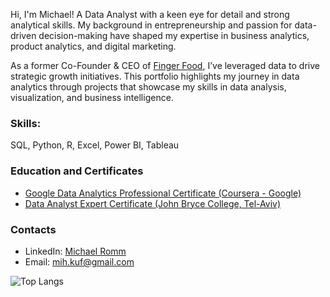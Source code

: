 Hi, I'm Michael! A Data Analyst with a keen eye for detail and strong analytical skills. My background in entrepreneurship and passion for data-driven decision-making have shaped my expertise in business analytics, product analytics, and digital marketing.

As a former Co-Founder & CEO of [Finger Food](https://finger-food.co.il), I’ve leveraged data to drive strategic growth initiatives. This portfolio highlights my journey in data analytics through projects that showcase my skills in data analysis, visualization, and business intelligence.

### Skills:
SQL, Python, R, Excel, Power BI, Tableau 

### Education and Certificates
- [Google Data Analytics Professional Certificate (Coursera - Google)](https://coursera.org/share/c8f4a7b6bd4f79b24ffd2a20ae0e15fc)
- [Data Analyst Expert Certificate (John Bryce College, Tel-Aviv)](https://drive.google.com/file/d/1hY15CFHy0sJKdZvOX17o66iTzqMCJ4V6/view?usp=share_link)

### Contacts
- LinkedIn: [Michael Romm](https://www.linkedin.com/in/michael-romm/)
- Email: [mih.kuf@gmail.com](mailto:mih.kuf@gmail.com)



![Top Langs](https://github-readme-stats.vercel.app/api/top-langs/?username=MichaelRommm&layout=compact) 
